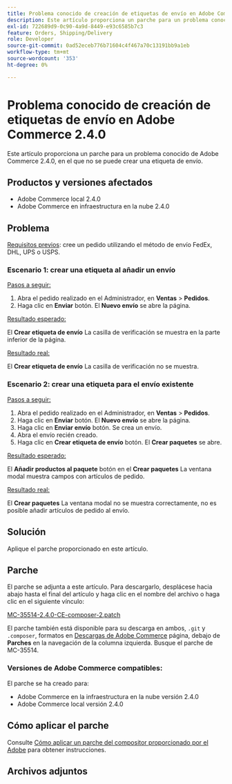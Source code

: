 ```yaml
---
title: Problema conocido de creación de etiquetas de envío en Adobe Commerce 2.4.0
description: Este artículo proporciona un parche para un problema conocido de Adobe Commerce 2.4.0, en el que no se puede crear una etiqueta de envío.
exl-id: 722689d9-0c90-4a9d-8449-e93c6585b7c3
feature: Orders, Shipping/Delivery
role: Developer
source-git-commit: 0ad52eceb776b71604c4f467a70c13191bb9a1eb
workflow-type: tm+mt
source-wordcount: '353'
ht-degree: 0%

---
```


# Problema conocido de creación de etiquetas de envío en Adobe Commerce 2.4.0

Este artículo proporciona un parche para un problema conocido de Adobe Commerce 2.4.0, en el que no se puede crear una etiqueta de envío.

## Productos y versiones afectados

* Adobe Commerce local 2.4.0
* Adobe Commerce en infraestructura en la nube 2.4.0

## Problema

<u>Requisitos previos</u>: cree un pedido utilizando el método de envío FedEx, DHL, UPS o USPS.

### Escenario 1: crear una etiqueta al añadir un envío

<u>Pasos a seguir:</u>

1. Abra el pedido realizado en el Administrador, en **Ventas** > **Pedidos**.
1. Haga clic en **Enviar** botón. El **Nuevo envío** se abre la página.

<u>Resultado esperado:</u>

El **Crear etiqueta de envío** La casilla de verificación se muestra en la parte inferior de la página.

<u>Resultado real:</u>

El **Crear etiqueta de envío** La casilla de verificación no se muestra.

### Escenario 2: crear una etiqueta para el envío existente

<u>Pasos a seguir:</u>

1. Abra el pedido realizado en el Administrador, en **Ventas** > **Pedidos**.
1. Haga clic en **Enviar** botón. El **Nuevo envío** se abre la página.
1. Haga clic en **Enviar envío** botón. Se crea un envío.
1. Abra el envío recién creado.
1. Haga clic en **Crear etiqueta de envío** botón. El **Crear paquetes** se abre.

<u>Resultado esperado:</u>

El **Añadir productos al paquete** botón en el **Crear paquetes** La ventana modal muestra campos con artículos de pedido.

<u>Resultado real:</u>

El **Crear paquetes** La ventana modal no se muestra correctamente, no es posible añadir artículos de pedido al envío.

## Solución

Aplique el parche proporcionado en este artículo.

## Parche

El parche se adjunta a este artículo. Para descargarlo, desplácese hacia abajo hasta el final del artículo y haga clic en el nombre del archivo o haga clic en el siguiente vínculo:

[MC-35514-2.4.0-CE-composer-2.patch](assets/MC-35514-2.4.0-CE-composer-2.patch.zip)

El parche también está disponible para su descarga en ambos, `.git` y `.composer`, formatos en [Descargas de Adobe Commerce](https://magento.com/tech-resources/download) página, debajo de **Parches** en la navegación de la columna izquierda. Busque el parche de MC-35514.

### Versiones de Adobe Commerce compatibles:

El parche se ha creado para:

* Adobe Commerce en la infraestructura en la nube versión 2.4.0
* Adobe Commerce local versión 2.4.0

## Cómo aplicar el parche

Consulte [Cómo aplicar un parche del compositor proporcionado por el Adobe](/help/how-to/general/how-to-apply-a-composer-patch-provided-by-magento.md) para obtener instrucciones.

## Archivos adjuntos
